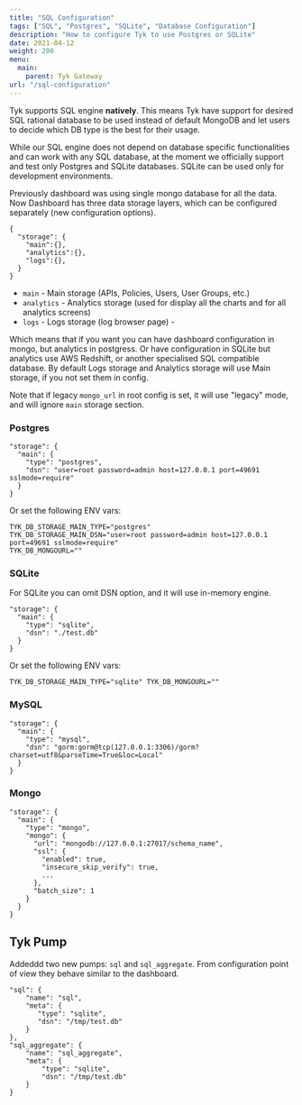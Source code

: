 ```yaml
---
title: "SQL Configuration"
tags: ["SQL", "Postgres", "SQLite", "Database Configuration"]
description: "How to configure Tyk to use Postgres or SQLite"
date: 2021-04-12
weight: 200
menu:
  main:
    parent: Tyk Gateway
url: "/sql-configuration"
---
```


Tyk supports SQL engine **natively**. This means Tyk have support for desired SQL rational database to be used instead of default MongoDB and let users to decide which DB type is the best for their usage.

While our SQL engine does not depend on database specific functionalities and can work with any SQL database, at the moment we officially support and test only Postgres and SQLite databases. SQLite can be used only for development environments.

Previously dashboard was using single mongo database for all the data.
Now Dashboard has three data storage layers, which can be configured separately (new configuration options).

```
{
  "storage": {
    "main":{},
    "analytics":{},
    "logs":{},
  }
}
```

- `main` - Main storage (APIs, Policies, Users, User Groups, etc.)
- `analytics` - Analytics storage (used for display all the charts and for all analytics screens)
- `logs` - Logs storage (log browser page) -

Which means that if you want you can have dashboard configuration in mongo, but analytics in postgress.
Or have configuration in SQLite but analytics use AWS Redshift, or another specialised SQL compatible database.
By default Logs storage and Analytics storage will use Main storage, if you not set them in config.

Note that if legacy `mongo_url` in root config is set, it will use "legacy" mode, and will ignore `main` storage section.

### Postgres

```
"storage": {
  "main": {
    "type": "postgres",
    "dsn": "user=root password=admin host=127.0.0.1 port=49691 sslmode=require"
  }
}
```

Or set the following ENV vars:

```
TYK_DB_STORAGE_MAIN_TYPE="postgres"
TYK_DB_STORAGE_MAIN_DSN="user=root password=admin host=127.0.0.1 port=49691 sslmode=require"
TYK_DB_MONGOURL=""
```

### SQLite

For SQLite you can omit DSN option, and it will use in-memory engine.

```
"storage": {
  "main": {
    "type": "sqlite",
    "dsn": "./test.db"
  }
}
```

Or set the following ENV vars:

```
TYK_DB_STORAGE_MAIN_TYPE="sqlite" TYK_DB_MONGOURL=""
```

### MySQL

```
"storage": {
  "main": {
    "type": "mysql",
    "dsn": "gorm:gorm@tcp(127.0.0.1:3306)/gorm?charset=utf8&parseTime=True&loc=Local"
  }
}
```

### Mongo

```
"storage": {
  "main": {
    "type": "mongo",
    "mongo": {
      "url": "mongodb://127.0.0.1:27017/schema_name",
      "ssl": {
        "enabled": true,
        "insecure_skip_verify": true,
        ...
      },
      "batch_size": 1
    }
  }
}
```

## Tyk Pump

Addeddd two new pumps: `sql` and `sql_aggregate`.
From configuration point of view they behave similar to the dashboard.

```
"sql": {
    "name": "sql",
    "meta": {
       "type": "sqlite",
       "dsn": "/tmp/test.db"
    }
},
"sql_aggregate": {
    "name": "sql_aggregate",
    "meta": {
        "type": "sqlite",
        "dsn": "/tmp/test.db"
    }
}
```
